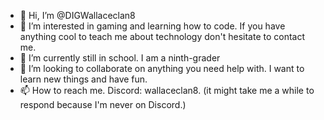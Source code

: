 - 👋 Hi, I’m @DIGWallaceclan8
- 👀 I’m interested in gaming and learning how to code. If you have anything cool to teach me about technology don't hesitate to contact me.
- 🌱 I’m currently still in school. I am a ninth-grader
- 💞️ I’m looking to collaborate on anything you need help with. I want to learn new things and have fun.
- 📫 How to reach me. Discord: wallaceclan8. (it might take me a while to respond because I'm never on Discord.)

<!---
DIGWallaceclan8/DIGWallaceclan8 is a ✨ special ✨ repository because its `README.md` (this file) appears on your GitHub profile.
You can click the Preview link to take a look at your changes.
--->
